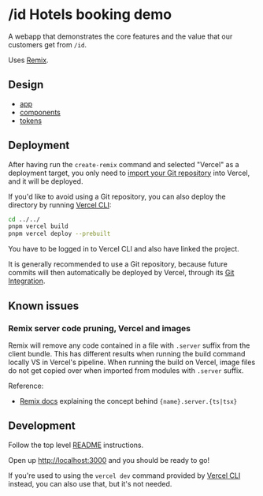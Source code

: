 # /id Hotels booking demo

A webapp that demonstrates the core features and the value that our customers get from `/id`.

Uses [Remix](https://remix.run/docs).

## Design

- [app](https://www.figma.com/file/rYNybodp32LNzyHsWyzDy5/SlashID-Playground-%E2%80%93-Design-by-Significa?node-id=0%3A1&t=qrzo9EBcHt33shyC-1)
- [components](https://www.figma.com/file/wVemMJNy0We2NwpkePhQEE/Slash-ID-%E2%80%93-App-Components?node-id=0%3A1&t=pOPEnjKFPcEZIn2E-1)
- [tokens](https://www.figma.com/file/Fxd0lokBdzc60hTOp7pcOb/Slash-ID-%E2%80%93-App-Tokens?node-id=0%3A1&t=gsQIkNeriE9pEy1a-1)

## Deployment

After having run the `create-remix` command and selected "Vercel" as a deployment target, you only need to [import your Git repository](https://vercel.com/new) into Vercel, and it will be deployed.

If you'd like to avoid using a Git repository, you can also deploy the directory by running [Vercel CLI](https://vercel.com/cli):

```sh
cd ../../
pnpm vercel build
pnpm vercel deploy --prebuilt
```

You have to be logged in to Vercel CLI and also have linked the project.

It is generally recommended to use a Git repository, because future commits will then automatically be deployed by Vercel, through its [Git Integration](https://vercel.com/docs/concepts/git).

## Known issues

### Remix server code pruning, Vercel and images

Remix will remove any code contained in a file with `.server` suffix from the client bundle. This has different results when running the build command locally VS in Vercel's pipeline. When running the build on Vercel, image files do not get copied over when imported from modules with `.server` suffix.

Reference:

- [Remix docs](https://remix.run/docs/en/1.15.0/guides/constraints#server-code-pruning) explaining the concept behind `{name}.server.{ts|tsx}`

## Development

Follow the top level [README](../../README.md) instructions.

Open up [http://localhost:3000](http://localhost:3000) and you should be ready to go!

If you're used to using the `vercel dev` command provided by [Vercel CLI](https://vercel.com/cli) instead, you can also use that, but it's not needed.
